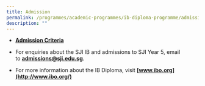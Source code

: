 ```yaml
---
title: Admission
permalink: /programmes/academic-programmes/ib-diploma-programme/admission/
description: ""
---
```

*  [**Admission Criteria**](/admission/international-baccalaureate-diploma-programme)
*   For enquiries about the SJI IB and admissions to SJI Year 5, email to [**admissions@sji.edu.sg**](mailto:admissions@sji.edu.sg).  
    
*   For more information about the IB Diploma, visit **[www.ibo.org](http://www.ibo.org/)**